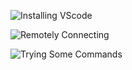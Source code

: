 ![Installing VScode](https://user-images.githubusercontent.com/110568727/230855888-73dcdb26-2308-44b4-8d88-2d2fa79c5081.jpg)

![Remotely Connecting](https://user-images.githubusercontent.com/110568727/230855917-8a5d2779-5b1b-4268-a4ef-9b396292b3d1.jpg)

![Trying Some Commands](https://user-images.githubusercontent.com/110568727/230855965-10e44688-919d-4dd4-9c7c-54c62a47811a.jpg)
